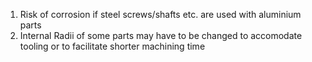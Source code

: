 1. Risk of corrosion if steel screws/shafts etc. are used with aluminium parts
2. Internal Radii of some parts may have to be changed to accomodate tooling or to facilitate shorter machining time
